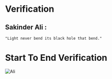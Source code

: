 # Verification

## Sakinder Ali :       
    "Light never bend its black hole that bend."


# Start To End Verification

![Ali](https://github.com/zakinder/Verification/blob/main/Verification.png "Ali")
